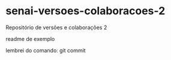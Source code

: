 # senai-versoes-colaboracoes-2
Repositório de versões e colaborações 2

readme de exemplo

lembrei do comando: git commit 